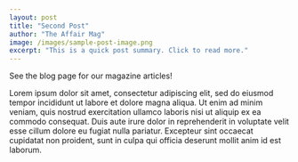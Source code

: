 ```yaml
---
layout: post
title: "Second Post"
author: "The Affair Mag"
image: /images/sample-post-image.png
excerpt: "This is a quick post summary. Click to read more."
---
```


See the blog page for our magazine articles!

Lorem ipsum dolor sit amet, consectetur adipiscing elit, sed do eiusmod tempor incididunt ut labore et dolore magna aliqua. Ut enim ad minim veniam, quis nostrud exercitation ullamco laboris nisi ut aliquip ex ea commodo consequat. Duis aute irure dolor in reprehenderit in voluptate velit esse cillum dolore eu fugiat nulla pariatur. Excepteur sint occaecat cupidatat non proident, sunt in culpa qui officia deserunt mollit anim id est laborum.